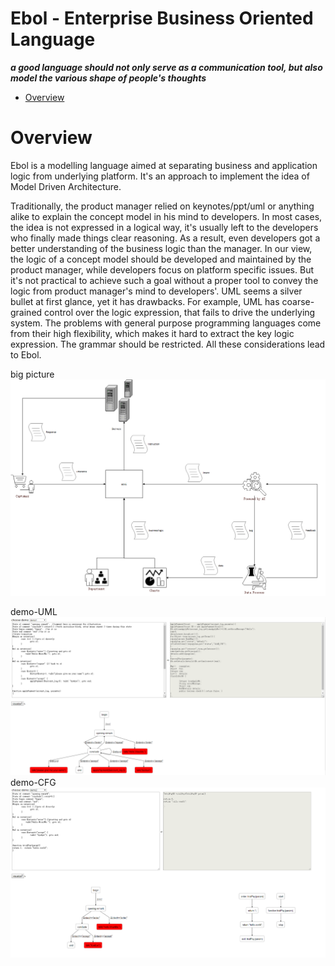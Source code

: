 # Ebol - Enterprise Business Oriented Language
<strong><em>a good language should not only serve as a communication tool, but also model the various shape of people's thoughts</em></strong>

* [Overview](#Overview)


# Overview
Ebol is a modelling language aimed at separating business and application logic from underlying platform. It's an approach to implement the idea of Model Driven Architecture.

Traditionally, the product manager relied on keynotes/ppt/uml or anything alike to explain the concept model in his mind to developers. In 
most cases, the idea is not expressed in a logical way, it's usually left to the developers who finally made things clear reasoning. As a 
result, even developers got a better understanding of the business logic than the manager. In our view, the logic of a concept model should 
be developed and maintained by the product manager, while developers focus on platform specific issues. But it's not practical to achieve
such a goal without a proper tool to convey the logic from product manager's mind to developers'. UML seems a silver bullet at first glance,
yet it has drawbacks. For example, UML has coarse-grained control over the logic expression, that fails to drive the underlying system. 
The problems with general purpose programming languages come from their high flexibility, which makes it hard to extract the key logic
expression. The grammar should be restricted.  All these considerations lead to Ebol.

big picture<img src="application in future.png" alt="big picture">

demo-UML<img src="demo_v3.PNG" alt="uml">
demo-CFG<img src="demo_v4.PNG" alt="cfg">












